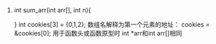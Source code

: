 1. int sum_arr(int arr[], int n){
   
   }
   int cookies[3] = {0,1,2};
   数组名解释为第一个元素的地址： cookies = &cookies[0];
   用于函数头或函数原型时 int *arr和int arr[]相同
   
